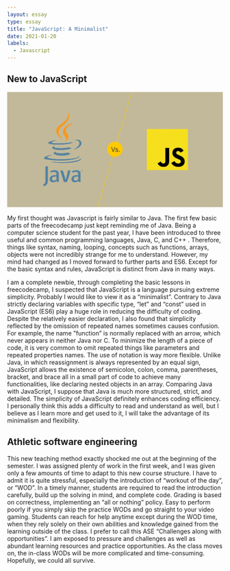 ```yaml
---
layout: essay
type: essay
title: "JavaScript: A Minimalist"
date: 2021-01-20
labels:
  - Javascript
---
```


## New to JavaScript

<img class ="ui tiny right spaced image" src ="../images/JS.jpg">

My first thought was Javascript is fairly similar to Java. The first few basic parts of the freecodecamp just kept reminding me of Java. Being a  computer science student for the past year, I have been introduced to three useful and common programming languages, Java, C, and C++ . Therefore, things like syntax, naming, looping, concepts such as functions, arrays, objects were not incredibly strange for me to understand. However, my mind had changed as I moved forward to further parts and ES6. Except for the basic syntax and rules, JavaScript is distinct from Java in many ways.

I am a complete newbie, through completing the basic lessons in freecodecamp, I suspected that JavaScript is a language pursuing extreme simplicity. Probably I would like to view it as a “minimalist”. Contrary to Java strictly declaring variables with specific type, “let” and “const” used in JavaScript (ES6) play a huge role in reducing the difficulty of coding. Despite the relatively easier declaration, I also found that simplicity reflected by the omission of repeated names sometimes causes confusion. For example, the name ”function” is normally replaced with an arrow, which never appears in neither Java nor C. To minimize the length of a piece of code, it is very common to omit repeated things like parameters and repeated properties names. The use of notation is way more flexible. Unlike Java, in which reassignment is always represented by an equal sign, JavaScript allows the existence of semicolon, colon, comma, parentheses, bracket, and brace all in a small part of code to achieve many functionalities, like declaring nested objects in an array. Comparing Java with JavaScript, I suppose that Java is much more structured, strict, and detailed. The simplicity of JavaScript definitely enhances coding efficiency. I personally think this adds a difficulty to read and understand as well, but I believe as I learn more and get used to it, I will take the advantage of its minimalism and flexibility. 

## Athletic software engineering 

This new teaching method exactly shocked me out at the beginning of the semester. I was assigned plenty of work in the first week, and I was given only a few amounts of time to adapt to this new course structure. I have to admit it is quite stressful, especially the introduction of “workout of the day”, or “WOD”. In a timely manner, students are required to read the introduction carefully, build up the solving in mind, and complete code. Grading is based on correctness, implementing an “all or nothing” policy. Easy to perform poorly if you simply skip the practice WODs and go straight to your video gaming. Students can reach for help anytime except during the WOD time, when they rely solely on their own abilities and knowledge gained from the learning outside of the class. I prefer to call this ASE “Challenges along with opportunities”. I am exposed to pressure and challenges as well as abundant learning resources and practice opportunities.  As the class moves on, the in-class WODs will be more complicated and time-consuming. Hopefully, we could all survive. 

